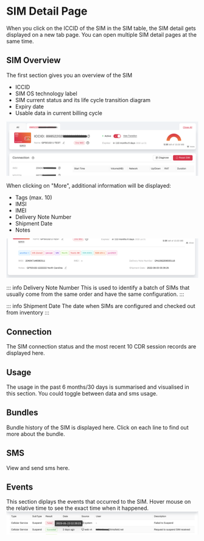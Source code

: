 # SIM Detail Page

When you click on the ICCID of the SIM in the SIM table, the SIM detail gets displayed on a new tab page. You can open multiple SIM detail pages at the same time.


## SIM Overview

The first section gives you an overview of the SIM
* ICCID
* SIM OS technology label
* SIM current status and its life cycle transition diagram
* Expiry date
* Usable data in current billing cycle

![SIM-overview](/simdetail-overview.png)

When clicking on "More", additional information will be displayed:
* Tags (max. 10)
* IMSI
* IMEI
* Delivery Note Number
* Shipment Date
* Notes

![SIM-overview-expand](/simdetail-overview-expand.png)


::: info Delivery Note Number
This is used to identify a batch of SIMs that usually come from the same order and have the same configuration.
:::


::: info Shipment Date
The date when SIMs are configured and checked out from inventory 
::: 


## Connection
The SIM connection status and the most recent 10 CDR session records are displayed here.


## Usage
The usage in the past 6 months/30 days is summarised and visualised in this section. You could toggle between data and sms usage.


## Bundles
Bundle history of the SIM is displayed here. Click on each line to find out more about the bundle.


## SMS
View and send sms here.


## Events
This section diplays the events that occurred to the SIM. 
Hover mouse on the relative time to see the exact time when it happened.
![SIM-event-time](/simdetail-event-time.png)


